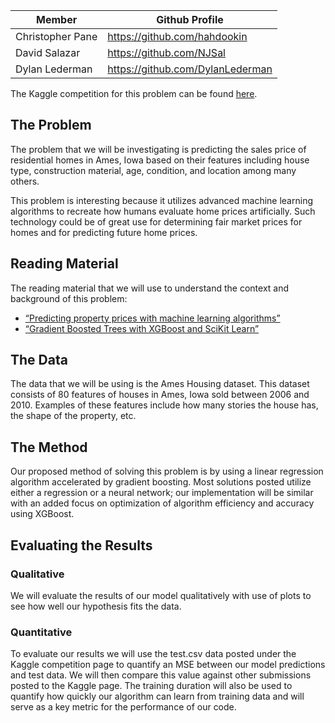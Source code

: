 | Member           | Github Profile |
|------------------|--------|
| Christopher Pane | https://github.com/hahdookin |
| David Salazar    | https://github.com/NJSal |
| Dylan Lederman   | https://github.com/DylanLederman |

The Kaggle competition for this problem can be found [here](https://www.kaggle.com/competitions/house-prices-advanced-regression-techniques/overview).

## The Problem
The problem that we will be investigating is predicting the sales price of residential homes in Ames, Iowa based on their features including house type, construction material, age, condition, and location among many others. 

This problem is interesting because it utilizes advanced machine learning algorithms to recreate how humans evaluate home prices artificially. Such technology could be of great use for determining fair market prices for homes and for predicting future home prices. 

## Reading Material
The reading material that we will use to understand the context and background of this problem:
+ [“Predicting property prices with machine learning algorithms”](https://www.tandfonline.com/doi/full/10.1080/09599916.2020.1832558)
+ [“Gradient Boosted Trees with XGBoost and SciKit Learn”](http://s3.amazonaws.com/MLMastery/xgboost_with_python_sample.pdf)

## The Data
The data that we will be using is the Ames Housing dataset. This dataset consists of 80 features of houses in Ames, Iowa sold between 2006 and 2010. Examples of these features include how many stories the house has, the shape of the property, etc.

## The Method
Our proposed method of solving this problem is by using a linear regression algorithm accelerated by gradient boosting. Most solutions posted utilize either a regression or a neural network; our implementation will be similar with an added focus on optimization of algorithm efficiency and accuracy using XGBoost.

## Evaluating the Results

### Qualitative
We will evaluate the results of our model qualitatively with use of plots to see how well our hypothesis fits the data.

### Quantitative
To evaluate our results we will use the test.csv data posted under the Kaggle competition page to quantify an MSE between our model predictions and test data. We will then compare this value against other submissions posted to the Kaggle page. The training duration will also be used to quantify how quickly our algorithm can learn from training data and will serve as a key metric for the performance of our code.
